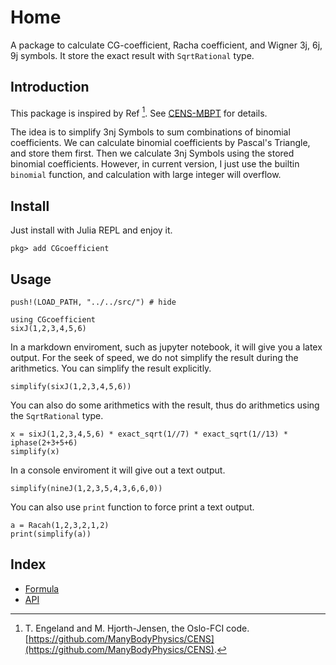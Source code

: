 # Home

A package to calculate CG-coefficient, Racha coefficient, and Wigner 3j, 6j, 9j symbols. It store the exact result with `SqrtRational` type.

## Introduction

This package is inspired by Ref [^1]. See [CENS-MBPT](https://github.com/ManyBodyPhysics/CENS/blob/master/MBPT/VEffective/bhf-modules.f90) for details.

The idea is to simplify 3nj Symbols to sum combinations of binomial coefficients. We can calculate binomial coefficients by Pascal's Triangle, and store them first. Then we calculate 3nj Symbols using the stored binomial coefficients. However, in current version, I just use the builtin `binomial` function, and calculation with large integer will overflow.

## Install

Just install with Julia REPL and enjoy it.

```julia-repl
pkg> add CGcoefficient
```

## Usage

```@setup example
push!(LOAD_PATH, "../../src/") # hide
```
```@example example
using CGcoefficient
sixJ(1,2,3,4,5,6)
```

In a markdown enviroment, such as jupyter notebook, it will give you a latex output. For the seek of speed, we do not simplify the result during the arithmetics. You can simplify the result explicitly.

```@example example
simplify(sixJ(1,2,3,4,5,6))
```

You can also do some arithmetics with the result, thus do arithmetics using the `SqrtRational` type.
```@example example
x = sixJ(1,2,3,4,5,6) * exact_sqrt(1//7) * exact_sqrt(1//13) * iphase(2+3+5+6)
simplify(x)
```

In a console enviroment it will give out a text output.
```@repl example
simplify(nineJ(1,2,3,5,4,3,6,6,0))
```

You can also use `print` function to force print a text output.
```@example example
a = Racah(1,2,3,2,1,2)
print(simplify(a))
```

## Index

- [Formula](formula.md)
- [API](api.md)

[^1]: T. Engeland and M. Hjorth-Jensen, the Oslo-FCI code. [https://github.com/ManyBodyPhysics/CENS](https://github.com/ManyBodyPhysics/CENS).